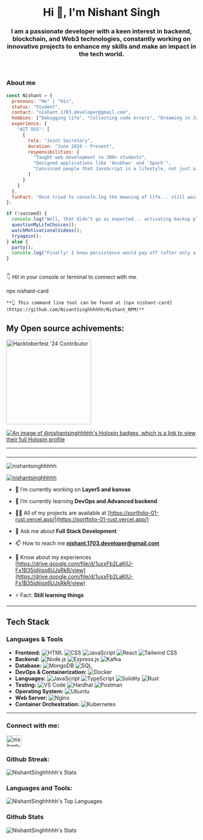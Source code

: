 ﻿<h1 align="center">Hi 👋, I'm Nishant Singh</h1>
<h3 align="center">I am a passionate developer with a keen interest in backend, blockchain, and Web3 technologies, constantly working on innovative projects to enhance my skills and make an impact in the tech world.</h3>
<br>

### About me 

<!-- <div style="width:100%;height:0;padding-bottom:54%;position:relative;">
  <img src="giphy.webp"  alt="Description of image">

</div> -->

```js
const Nishant = {
  pronouns: "He" | "His",
  status: "Student",
  contact: "nishant.1703.developer@gmail.com",
  hobbies: ["Debugging life", "Collecting code errors", "Dreaming in JavaScript", "Pretending to be a computer"],
  experience: {
    "AIT OSS": [
      {
        role: "Joint Secretary",
        duration: "June 2024 - Present",
        responsibilities: [
          "Taught web development to 300+ students",
          "Designed applications like 'Anubhav' and 'Spark'",
          "Convinced people that JavaScript is a lifestyle, not just a language"
        ]
      }
    ]
  },
  funFact: "Once tried to console.log the meaning of life... still waiting for the output!"
};

if (!succeed) {
  console.log("Well, that didn’t go as expected... activating backup plan.");
  questionMyLifeChoices();
  watchMotivationalVideos();
  tryagain();
} else {
  party();
  console.log("Finally! I knew persistence would pay off (after only a thousand attempts). 🎊");
}
```
<br>
👇 Hit in your console or terminal to connect with me.

npx nishant-card

```
**👆 This command line tool can be found at [npx nishant-card](https://github.com/NisantSinghhhhhh/Nishant_NPM)**
```

## My Open source achivements:
  <a href= "https://meshery.layer5.io/user/159976fa-9613-46f3-8cba-5aaa38bba2cb?tab=badges&badge=hacktoberfest-24-contributor" >
    <img width="224px" height="224px" src = "https://badges.layer5.io/assets/badges/hacktoberfest-contributor-2024/layer5-hacktoberfest-badge-2024.png" alt = "Hacktoberfest '24 Contributor" />
  </a >
 

[![An image of @nishantsinghhhhh's Holopin badges, which is a link to view their full Holopin profile](https://holopin.me/nishantsinghhhhh)](https://holopin.io/@nishantsinghhhhh)

<hr/>

###

<hr/>
<p align="left"> <img src="https://komarev.com/ghpvc/?username=nishantsinghhhhh&label=Profile%20views&color=0e75b6&style=flat" alt="nishantsinghhhhh" /> </p>

<p align="left"> <a href="https://github.com/ryo-ma/github-profile-trophy"><img src="https://github-profile-trophy.vercel.app/?username=nishantsinghhhhh" alt="nishantsinghhhhh" /></a> </p>

- 🔭 I’m currently working on **Layer5 and kanvas**

- 🌱 I’m currently learning **DevOps and Advanced backend**

- 👨‍💻 All of my projects are available at [https://portfolio-01-rust.vercel.app/](https://portfolio-01-rust.vercel.app/)

- 💬 Ask me about **Full Stack Development**

- 📫 How to reach me **nishant.1703.developer@gmail.com**

- 📄 Know about my experiences [https://drive.google.com/file/d/1uxxFb2LaKIU-Fx1B35idijiss6UJsRkR/view](https://drive.google.com/file/d/1uxxFb2LaKIU-Fx1B35idijiss6UJsRkR/view)

- ⚡ Fact:   **Still learning things**
<hr/>

## Tech Stack

### Languages & Tools
- **Frontend:** ![HTML](https://img.shields.io/badge/-HTML5-E34F26?logo=html5&logoColor=white&style=flat) ![CSS](https://img.shields.io/badge/-CSS3-1572B6?logo=css3&logoColor=white&style=flat) ![JavaScript](https://img.shields.io/badge/-JavaScript-F7DF1E?logo=javascript&logoColor=black&style=flat) ![React](https://img.shields.io/badge/-React-61DAFB?logo=react&logoColor=black&style=flat) ![Tailwind CSS](https://img.shields.io/badge/-Tailwind%20CSS-06B6D4?logo=tailwindcss&logoColor=white&style=flat)
- **Backend:** ![Node.js](https://img.shields.io/badge/-Node.js-339933?logo=node.js&logoColor=white&style=flat) ![Express.js](https://img.shields.io/badge/-Express.js-000000?logo=express&logoColor=white&style=flat) ![Kafka](https://img.shields.io/badge/-Kafka-231F20?logo=apache-kafka&logoColor=white&style=flat)
- **Database:** ![MongoDB](https://img.shields.io/badge/-MongoDB-47A248?logo=mongodb&logoColor=white&style=flat) ![SQL](https://img.shields.io/badge/-SQL-4479A1?logo=sql&logoColor=white&style=flat)
- **DevOps & Containerization:** ![Docker](https://img.shields.io/badge/-Docker-2496ED?logo=docker&logoColor=white&style=flat)
- **Languages:** ![JavaScript](https://img.shields.io/badge/-JavaScript-F7DF1E?logo=javascript&logoColor=black&style=flat) ![TypeScript](https://img.shields.io/badge/-TypeScript-007ACC?logo=typescript&logoColor=white&style=flat) ![Solidity](https://img.shields.io/badge/-Solidity-363636?logo=solidity&logoColor=white&style=flat) ![Rust](https://img.shields.io/badge/-Rust-000000?logo=rust&logoColor=white&style=flat)
- **Testing:** ![VS Code](https://img.shields.io/badge/-VS%20Code-007ACC?logo=visual-studio-code&logoColor=white&style=flat) ![Hardhat](https://img.shields.io/badge/-Hardhat-FE7A16?logo=hardhat&logoColor=white&style=flat) ![Postman](https://img.shields.io/badge/-Postman-FF6C37?logo=postman&logoColor=white&style=flat)
- **Operating System:** ![Ubuntu](https://img.shields.io/badge/-Ubuntu-E95420?logo=ubuntu&logoColor=white&style=flat)
- **Web Server:** ![Nginx](https://img.shields.io/badge/-Nginx-009639?logo=nginx&logoColor=white&style=flat)
- **Container Orchestration:** ![Kubernetes](https://img.shields.io/badge/-Kubernetes-326CE5?logo=kubernetes&logoColor=white&style=flat)

<hr/>


<h3 align="left">Connect with me:</h3>
<p align="left">
<a href="https://linkedin.com/in/nishant-singh-8a5a00282" target="blank"><img align="center" src="https://raw.githubusercontent.com/rahuldkjain/github-profile-readme-generator/master/src/images/icons/Social/linked-in-alt.svg" alt="nishant-singh-8a5a00282" height="30" width="40" /></a>
</p>


<h3 align="left">Github Streak:</h3>

![NishantSinghhhhh's Stats](https://github-readme-streak-stats.herokuapp.com/?user=nishantsinghhhhh&)

<h3 align="left">Languages and Tools:</h3>

![NishantSinghhhhh's Top Languages](https://github-readme-stats.vercel.app/api/top-langs/?username=NishantSinghhhhh&theme=great-gatsby&show_icons=true&hide_border=false&layout=compact)

<h3 align="left">Github Stats</h3>

![NishantSinghhhhh's Stats](https://github-readme-stats.vercel.app/api?username=NishantSinghhhhh&theme=great-gatsby&show_icons=true&hide_border=false&count_private=true)

